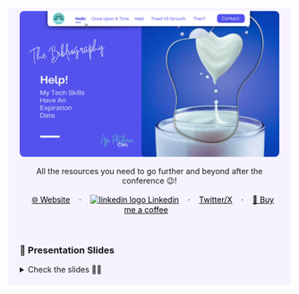 <!-- RESOURCES COVER -->
<div style="background-color: #F6F3FF; padding: 20px" class="markdown-body">
<p style="margin-top: -15px">
  <a href="https://github.com/HelviraG/conferences.resources/blob/main/%5BEN%5Dtech_skills_expiration/events/api_platform_conference/README.md">
    <img style="border-radius: 8px" src="../../assets/images/covers/api_platform_con_cover.png" alt="Help! My Tech Skills Have An Expiration Date - Api Platform Conference" />
  </a>
</p>

  <p align="center">
    All the resources you need to go further and beyond after the conference 😉!
    <br />
    <br />
    <a href="https://helvira.dev" style="padding: 6px 12px; color: black" onmouseover="this.style.color='purple'; this.style.fontWeight=''" onmouseleave="this.style.color='black'">🌐 Website</a>
    ·
    <a href="https://linkedin.com/helvira-dev" style="padding: 6px 12px; color: black" onmouseover="this.style.color='purple';fontSize=''" onmouseleave="this.style.color='black'; this.style.fontWeight='normal'; fontSize='12px'"><img src="../../assets/linkedin.png" width="15px" alt="linkedin logo"/> Linkedin</a>
    ·
    <a href="https://twitter.com/helvira_g" style="padding: 6px 12px; color: black" onmouseover="this.style.color='purple';" onmouseleave="this.style.color='black'">Twitter/X</a>
    ·
    <a href="https://www.buymeacoffee.com/helvira" style="padding: 6px 12px; color: black" onmouseover="this.style.color='purple';" onmouseleave="this.style.color='black'">🥤 Buy me a coffee</a>
  </p>

  <br />

### 💽 Presentation Slides

<details>
    <summary>Check the slides 🤨🧐</summary>
    <ul>
        <li>
            <img style="border-radius: 8px" src="../../assets/slides/slide_2.jpg" alt="Help! My Tech Skills Have An Expiration Date - API Platform Conference Slides" />
            <img style="border-radius: 8px" src="../../assets/slides/slide_3.jpg" alt="Help! My Tech Skills Have An Expiration Date - API Platform Conference Slides" />
           <img style="border-radius: 8px" src="../../assets/slides/slide_4.jpg" alt="Help! My Tech Skills Have An Expiration Date - API Platform Conference Slides" />
           <img style="border-radius: 8px" src="../../assets/slides/slide_5.jpg" alt="Help! My Tech Skills Have An Expiration Date - API Platform Conference Slides" />
            <img style="border-radius: 8px" src="../../assets/slides/slide_6.jpg" alt="Help! My Tech Skills Have An Expiration Date - API Platform Conference Slides" />
            <img style="border-radius: 8px" src="../../assets/slides/slide_7.jpg" alt="Help! My Tech Skills Have An Expiration Date - API Platform Conference Slides" />
            <img style="border-radius: 8px" src="../../assets/slides/slide_7.jpg" alt="Help! My Tech Skills Have An Expiration Date - API Platform Conference Slides" />
            <img style="border-radius: 8px" src="../../assets/slides/slide_8.jpg" alt="Help! My Tech Skills Have An Expiration Date - API Platform Conference Slides" />
            <img style="border-radius: 8px" src="../../assets/slides/slide_9.jpg" alt="Help! My Tech Skills Have An Expiration Date - API Platform Conference Slides" />
            <img style="border-radius: 8px" src="../../assets/slides/slide_10.jpg" alt="Help! My Tech Skills Have An Expiration Date - API Platform Conference Slides" />
            <img style="border-radius: 8px" src="../../assets/slides/slide_11.jpg" alt="Help! My Tech Skills Have An Expiration Date - API Platform Conference Slides" />
            <img style="border-radius: 8px" src="../../assets/slides/slide_12.jpg" alt="Help! My Tech Skills Have An Expiration Date - API Platform Conference Slides" />
            <img style="border-radius: 8px" src="../../assets/slides/slide_13.jpg" alt="Help! My Tech Skills Have An Expiration Date - API Platform Conference Slides" />
            <img style="border-radius: 8px" src="../../assets/slides/slide_14.jpg" alt="Help! My Tech Skills Have An Expiration Date - API Platform Conference Slides" />
            <img style="border-radius: 8px" src="../../assets/slides/slide_15.jpg" alt="Help! My Tech Skills Have An Expiration Date - API Platform Conference Slides" />
            <img style="border-radius: 8px" src="../../assets/slides/slide_16.jpg" alt="Help! My Tech Skills Have An Expiration Date - API Platform Conference Slides" />
            <img style="border-radius: 8px" src="../../assets/slides/slide_17.jpg" alt="Help! My Tech Skills Have An Expiration Date - API Platform Conference Slides" />
            <img style="border-radius: 8px" src="../../assets/slides/slide_18.jpg" alt="Help! My Tech Skills Have An Expiration Date - API Platform Conference Slides" />
            <img style="border-radius: 8px" src="../../assets/slides/slide_19.jpg" alt="Help! My Tech Skills Have An Expiration Date - API Platform Conference Slides" />
            <img style="border-radius: 8px" src="../../assets/slides/slide_20.jpg" alt="Help! My Tech Skills Have An Expiration Date - API Platform Conference Slides" />
            <img style="border-radius: 8px" src="../../assets/slides/slide_21.jpg" alt="Help! My Tech Skills Have An Expiration Date - API Platform Conference Slides" />
            <img style="border-radius: 8px" src="../../assets/slides/slide_22.jpg" alt="Help! My Tech Skills Have An Expiration Date - API Platform Conference Slides" />
            <img style="border-radius: 8px" src="../../assets/slides/slide_23.jpg" alt="Help! My Tech Skills Have An Expiration Date - API Platform Conference Slides" />
            <img style="border-radius: 8px" src="../../assets/slides/slide_24.jpg" alt="Help! My Tech Skills Have An Expiration Date - API Platform Conference Slides" />
            <img style="border-radius: 8px" src="../../assets/slides/slide_25.jpg" alt="Help! My Tech Skills Have An Expiration Date - API Platform Conference Slides" />
            <img style="border-radius: 8px" src="../../assets/slides/slide_26.jpg" alt="Help! My Tech Skills Have An Expiration Date - API Platform Conference Slides" />
            <img style="border-radius: 8px" src="../../assets/slides/slide_27.jpg" alt="Help! My Tech Skills Have An Expiration Date - API Platform Conference Slides" />
            <img style="border-radius: 8px" src="../../assets/slides/slide_28.jpg" alt="Help! My Tech Skills Have An Expiration Date - API Platform Conference Slides" />
            <img style="border-radius: 8px" src="../../assets/slides/slide_29.jpg" alt="Help! My Tech Skills Have An Expiration Date - API Platform Conference Slides" />
            <img style="border-radius: 8px" src="../../assets/slides/slide_30.jpg" alt="Help! My Tech Skills Have An Expiration Date - API Platform Conference Slides" />
            <img style="border-radius: 8px" src="../../assets/slides/slide_31.jpg" alt="Help! My Tech Skills Have An Expiration Date - API Platform Conference Slides" />
            <img style="border-radius: 8px" src="../../assets/slides/slide_32.jpg" alt="Help! My Tech Skills Have An Expiration Date - API Platform Conference Slides" />
            <img style="border-radius: 8px" src="../../assets/slides/slide_33.jpg" alt="Help! My Tech Skills Have An Expiration Date - API Platform Conference Slides" />
            <img style="border-radius: 8px" src="../../assets/slides/slide_34.jpg" alt="Help! My Tech Skills Have An Expiration Date - API Platform Conference Slides" />
            <img style="border-radius: 8px" src="../../assets/slides/slide_35.jpg" alt="Help! My Tech Skills Have An Expiration Date - API Platform Conference Slides" />
            <img style="border-radius: 8px" src="../../assets/slides/slide_36.jpg" alt="Help! My Tech Skills Have An Expiration Date - API Platform Conference Slides" />
            <img style="border-radius: 8px" src="../../assets/slides/slide_37.jpg" alt="Help! My Tech Skills Have An Expiration Date - API Platform Conference Slides" />
            <img style="border-radius: 8px" src="../../assets/slides/slide_38.jpg" alt="Help! My Tech Skills Have An Expiration Date - API Platform Conference Slides" />
            <img style="border-radius: 8px" src="../../assets/slides/slide_39.jpg" alt="Help! My Tech Skills Have An Expiration Date - API Platform Conference Slides" />
            <img style="border-radius: 8px" src="../../assets/slides/slide_40.jpg" alt="Help! My Tech Skills Have An Expiration Date - API Platform Conference Slides" />
            <img style="border-radius: 8px" src="../../assets/slides/slide_41.jpg" alt="Help! My Tech Skills Have An Expiration Date - API Platform Conference Slides" />
            <img style="border-radius: 8px" src="../../assets/slides/slide_42.jpg" alt="Help! My Tech Skills Have An Expiration Date - API Platform Conference Slides" />
        </li>
    </ul>
</details>

</div>